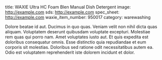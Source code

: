 title: WAXIE Ultra HC Foam Blen Manual Dish Detergent
image: http://example.com 
sds: http://example.com
spec_sheet: http://example.com
waxie_item_number: 950017
category: warewashing

Dolore beatae id aut. Ducimus in quo quas. Veniam velit non nihil dicta quas aliquam.
Voluptatem deserunt quibusdam voluptate excepturi. Molestiae rem quas qui porro nam. Amet voluptates iusto aut.
Et quis expedita est doloribus consequatur omnis. Esse distinctio quia repudiandae et eum corporis sit molestias. Doloribus sed ratione odit necessitatibus autem ea. Odio est voluptatem reprehenderit iste dolorem incidunt et dolor.